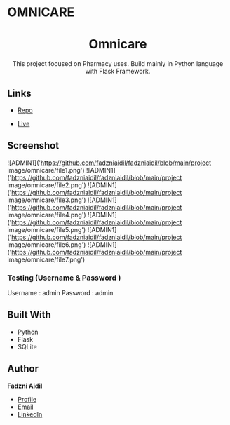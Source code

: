 # OMNICARE


<h1 align="center">Omnicare</h1>

<p align="center">This project focused on Pharmacy uses. Build mainly in Python language with Flask Framework.</p>

## Links

- [Repo](https://github.com/fadzniaidil/Omnicare "Omnicare Repo")

- [Live](<https://omnicare.onrender.com/> "Live View")

## Screenshot
![ADMIN1]('https://github.com/fadzniaidil/fadzniaidil/blob/main/project image/omnicare/file1.png')
![ADMIN1]('https://github.com/fadzniaidil/fadzniaidil/blob/main/project image/omnicare/file2.png')
![ADMIN1]('https://github.com/fadzniaidil/fadzniaidil/blob/main/project image/omnicare/file3.png')
![ADMIN1]('https://github.com/fadzniaidil/fadzniaidil/blob/main/project image/omnicare/file4.png')
![ADMIN1]('https://github.com/fadzniaidil/fadzniaidil/blob/main/project image/omnicare/file5.png')
![ADMIN1]('https://github.com/fadzniaidil/fadzniaidil/blob/main/project image/omnicare/file6.png')
![ADMIN1]('https://github.com/fadzniaidil/fadzniaidil/blob/main/project image/omnicare/file7.png')



### Testing (Username & Password )
Username : admin
Password : admin


## Built With

- Python
- Flask
- SQLite


## Author

**Fadzni Aidil**

- [Profile](https://github.com/fadzniaidil "Fadzni Aidil")
- [Email](mailto:aidilfadzni@gmail.com?subject=Hi "Hi!")
- [LinkedIn](https://www.linkedin.com/in/aidilfadzni/ "Fadzni Aidil")


